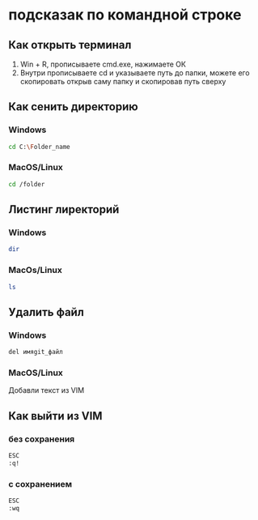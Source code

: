 # подсказак по командной строке

## Как открыть терминал 
1. Win + R, прописываете cmd.exe, нажимаете ОК
2. Внутри прописываете cd и указываете путь до папки, можете его скопировать открыв саму папку и скопировав путь сверху

## Как сенить директорию
### Windows
```sh
cd C:\Folder_name
```
### MacOS/Linux

```sh
cd /folder
```
## Листинг лиректорий

### Windows

```sh
dir
```
### MacOs/Linux

```sh
ls
```

## Удалить файл
### Windows
```sh
del имяgit_файл
```
### MacOS/Linux



Добавли текст из VIM
## Как выйти из VIM
### без сохранения

```sh
ESC
:q!
```

### с сохранением
```sh
ESC
:wq
```

